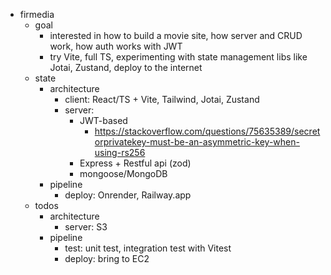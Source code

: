 
 - firmedia
	- goal 
		- interested in how to build a movie site, how server and CRUD work, how auth works with JWT
		- try Vite, full TS, experimenting with state management libs like Jotai, Zustand, deploy to the internet
	- state
		- architecture
			- client: React/TS + Vite, Tailwind, Jotai, Zustand
			- server: 
				- JWT-based
					- https://stackoverflow.com/questions/75635389/secretorprivatekey-must-be-an-asymmetric-key-when-using-rs256
				- Express + Restful api (zod)
				- mongoose/MongoDB
		- pipeline
			- deploy: Onrender, Railway.app 
	- todos
		- architecture
			- server: S3
		- pipeline
			- test: unit test, integration test with Vitest
			- deploy: bring to EC2